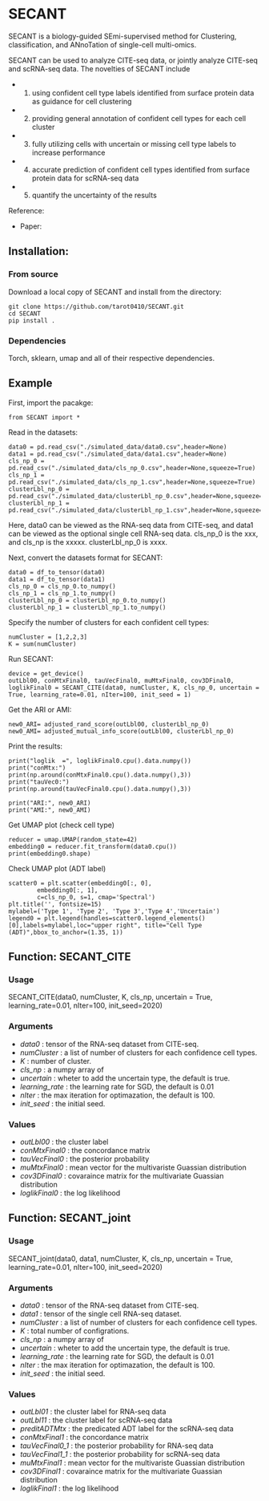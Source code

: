 # SECANT

SECANT is a biology-guided SEmi-supervised method for Clustering, classification, and ANnoTation of single-cell multi-omics. 

SECANT can be used to analyze CITE-seq data, or jointly analyze CITE-seq and scRNA-seq data. The novelties of SECANT include 
- 1) using confident cell type labels identified from surface protein data as guidance for cell clustering
- 2) providing general annotation of confident cell types for each cell cluster 
- 3) fully utilizing cells with uncertain or missing cell type labels to increase performance
- 4) accurate prediction of confident cell types identified from surface protein data for scRNA-seq data
- 5) quantify the uncertainty of the results


Reference: 
- Paper: 

## Installation:

### From source

Download a local copy of SECANT and install from the directory:

	git clone https://github.com/tarot0410/SECANT.git
	cd SECANT
	pip install .

### Dependencies

Torch, sklearn, umap and all of their respective dependencies. 

## Example 

First, import the pacakge:

    from SECANT import *

Read in the datasets:

    data0 = pd.read_csv("./simulated_data/data0.csv",header=None)
    data1 = pd.read_csv("./simulated_data/data1.csv",header=None)
    cls_np_0 = pd.read_csv("./simulated_data/cls_np_0.csv",header=None,squeeze=True)
    cls_np_1 = pd.read_csv("./simulated_data/cls_np_1.csv",header=None,squeeze=True)
    clusterLbl_np_0 = pd.read_csv("./simulated_data/clusterLbl_np_0.csv",header=None,squeeze=True)
    clusterLbl_np_1 = pd.read_csv("./simulated_data/clusterLbl_np_1.csv",header=None,squeeze=True)

Here, data0 can be viewed as the RNA-seq data from CITE-seq, and data1 can be viewed as the optional single cell RNA-seq data. cls_np_0 is the xxx, and cls_np is the xxxxx. clusterLbl_np_0 is xxxx.

Next, convert the datasets format for SECANT:

    data0 = df_to_tensor(data0)
    data1 = df_to_tensor(data1)
    cls_np_0 = cls_np_0.to_numpy()
    cls_np_1 = cls_np_1.to_numpy()
    clusterLbl_np_0 = clusterLbl_np_0.to_numpy()
    clusterLbl_np_1 = clusterLbl_np_1.to_numpy()
 
Specify the number of clusters for each confident cell types:

    numCluster = [1,2,2,3] 
    K = sum(numCluster)
    
Run SECANT:

    device = get_device()
    outLbl00, conMtxFinal0, tauVecFinal0, muMtxFinal0, cov3DFinal0, loglikFinal0 = SECANT_CITE(data0, numCluster, K, cls_np_0, uncertain = True, learning_rate=0.01, nIter=100, init_seed = 1)

Get the ARI or AMI:

    new0_ARI= adjusted_rand_score(outLbl00, clusterLbl_np_0)
    new0_AMI= adjusted_mutual_info_score(outLbl00, clusterLbl_np_0)

Print the results:

    print("loglik  =", loglikFinal0.cpu().data.numpy()) 
    print("conMtx:")
    print(np.around(conMtxFinal0.cpu().data.numpy(),3))
    print("tauVec0:")
    print(np.around(tauVecFinal0.cpu().data.numpy(),3))

    print("ARI:", new0_ARI)
    print("AMI:", new0_AMI)

Get UMAP plot (check cell type)

    reducer = umap.UMAP(random_state=42)
    embedding0 = reducer.fit_transform(data0.cpu())
    print(embedding0.shape)

Check UMAP plot (ADT label)

    scatter0 = plt.scatter(embedding0[:, 0],
            embedding0[:, 1],
            c=cls_np_0, s=1, cmap='Spectral')
    plt.title('', fontsize=15)
    mylabel=('Type 1', 'Type 2', 'Type 3','Type 4','Uncertain')
    legend0 = plt.legend(handles=scatter0.legend_elements()[0],labels=mylabel,loc="upper right", title="Cell Type (ADT)",bbox_to_anchor=(1.35, 1))


## Function: SECANT_CITE

### Usage
SECANT_CITE(data0, numCluster, K, cls_np, uncertain = True, learning_rate=0.01, nIter=100, init_seed=2020)

### Arguments
* *data0* :	tensor of the RNA-seq dataset from CITE-seq.
* *numCluster* :	a list of number of clusters for each confidence cell types.
* *K* : number of cluster. 
* *cls_np* :	a numpy array of 
* *uncertain* :	wheter to add the uncertain type, the default is true.
* *learning_rate* :	the learning rate for SGD, the default is 0.01 
* *nIter* :	the max iteration for optimazation, the default is 100.
* *init_seed* :	the initial seed.


### Values
* *outLbl00* : the cluster label
* *conMtxFinal0* : the concordance matrix
* *tauVecFinal0* : the posterior probability
* *muMtxFinal0* : mean vector for the multivariste Guassian distribution
* *cov3DFinal0* : covaraince matrix for the multivariate Guassian distribution
* *loglikFinal0* : the log likelihood


## Function: SECANT_joint

### Usage
SECANT_joint(data0, data1, numCluster, K, cls_np, uncertain = True, learning_rate=0.01, nIter=100, init_seed=2020)

### Arguments
* *data0* :	tensor of the RNA-seq dataset from CITE-seq.
* *data1* :	tensor of the single cell RNA-seq dataset.
* *numCluster* :	a list of number of clusters for each confidence cell types.
* *K* : total number of configrations. 
* *cls_np* :	a numpy array of 
* *uncertain* :	wheter to add the uncertain type, the default is true.
* *learning_rate* :	the learning rate for SGD, the default is 0.01 
* *nIter* :	the max iteration for optimazation, the default is 100.
* *init_seed* :	the initial seed.


### Values
* *outLbl01* : the cluster label for RNA-seq data
* *outLbl11* : the cluster label for scRNA-seq data
* *preditADTMtx* : the predicated ADT label for the scRNA-seq data
* *conMtxFinal1* : the concordance matrix
* *tauVecFinal0_1* : the posterior probability for RNA-seq data
* *tauVecFinal1_1* : the posterior probability for scRNA-seq data
* *muMtxFinal1* : mean vector for the multivariste Guassian distribution
* *cov3DFinal1* : covaraince matrix for the multivariate Guassian distribution
* *loglikFinal1* : the log likelihood


